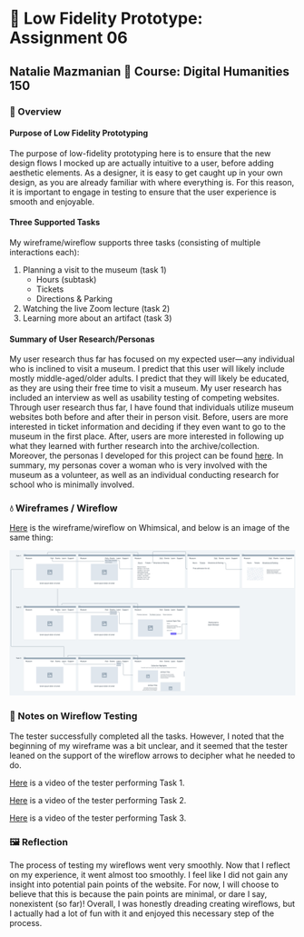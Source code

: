 # :link: Low Fidelity Prototype: Assignment 06
## Natalie Mazmanian :book: Course: Digital Humanities 150 

### :telescope: Overview
#### Purpose of Low Fidelity Prototyping
The purpose of low-fidelity prototyping here is to ensure that the new design flows I mocked up are actually intuitive to a user, before adding aesthetic elements. As a designer, it is easy to get caught up in your own design, as you are already familiar with where everything is. For this reason, it is important to engage in testing to ensure that the user experience is smooth and enjoyable.

#### Three Supported Tasks
My wireframe/wireflow supports three tasks (consisting of multiple interactions each): 
1. Planning a visit to the museum (task 1)
    * Hours (subtask)
    * Tickets
    * Directions & Parking
2. Watching the live Zoom lecture (task 2)
3. Learning more about an artifact (task 3)

#### Summary of User Research/Personas
My user research thus far has focused on my expected user—any individual who is inclined to visit a museum. I predict that this user will likely include mostly middle-aged/older adults. I predict that they will likely be educated, as they are using their free time to visit a museum. My user research has included an interview as well as usability testing of competing websites. Through user research thus far, I have found that individuals utilize museum websites both before and after their in person visit. Before, users are more interested in ticket information and deciding if they even want to go to the museum in the first place. After, users are more interested in following up what they learned with further research into the archive/collection. Moreover, the personas I developed for this project can be found [here](https://github.com/mysticaltofu/DH150-NATALIEMAZMANIAN/tree/main/assignment05). In summary, my personas cover a woman who is very involved with the museum as a volunteer, as well as an individual conducting research for school who is minimally involved.

### :droplet: Wireframes / Wireflow

[Here](https://whimsical.com/museum-BjJW4K46V4ArymBNd4Wv9D) is the wireframe/wireflow on Whimsical, and below is an image of the same thing:

![Wireframe](https://github.com/mysticaltofu/DH150-NATALIEMAZMANIAN/blob/main/museum%402x.png)

### :notebook_with_decorative_cover: Notes on Wireflow Testing
The tester successfully completed all the tasks. However, I noted that the beginning of my wireframe was a bit unclear, and it seemed that the tester leaned on the support of the wireflow arrows to decipher what he needed to do.

[Here](https://drive.google.com/file/d/1PjZNH41Ohi1_u2hDbKeSaCgNS7tqdYhj/view?usp=sharing) is a video of the tester performing Task 1.

[Here](https://drive.google.com/file/d/1spI63mRsSYo6AcolungG3nebc_6WXw5f/view?usp=sharing) is a video of the tester performing Task 2.

[Here](https://drive.google.com/file/d/1LyGpoQhgf5fLfQj3ShRBYRFBtqzZNeER/view?usp=sharing) is a video of the tester performing Task 3.


### :framed_picture:	Reflection
The process of testing my wireflows went very smoothly. Now that I reflect on my experience, it went almost too smoothly. I feel like I did not gain any insight into potential pain points of the website. For now, I will choose to believe that this is because the pain points are minimal, or dare I say, nonexistent (so far)! Overall, I was honestly dreading creating wireflows, but I actually had a lot of fun with it and enjoyed this necessary step of the process.
